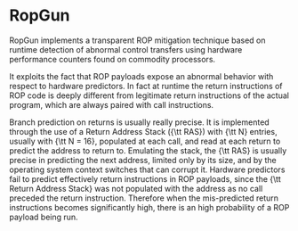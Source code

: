 # RopGun

RopGun implements a transparent ROP mitigation technique based on runtime detection of abnormal control transfers using hardware performance counters found on commodity processors.

It exploits the fact that ROP payloads expose an abnormal behavior with respect to hardware predictors. In fact at runtime the return instructions of ROP code is deeply different from legitimate return instructions of the actual program, which are always paired with call instructions. 

Branch prediction on returns is usually really precise. It is implemented through the use of a Return Address Stack ({\tt RAS}) with {\tt N} entries, usually with {\tt N = 16}, populated at each call, and read at each return to predict the address to return to. Emulating the stack, the  {\tt RAS} is usually precise in predicting the next address, limited only by its size, and by the operating system context switches that can corrupt it. Hardware predictors fail to predict effectively return instructions in ROP payloads, since the {\tt Return Address Stack} was not populated with the address as no call preceded the return instruction. Therefore when the mis-predicted return instructions becomes significantly high, there is an high probability of a ROP payload being run.
